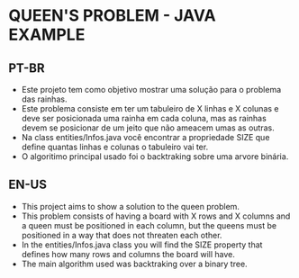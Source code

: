 # QUEEN'S PROBLEM - JAVA EXAMPLE

## PT-BR

- Este projeto tem como objetivo mostrar uma solução para o problema das rainhas.
- Este problema consiste em ter um tabuleiro de X linhas e X colunas e deve ser posicionada uma rainha em cada coluna, mas as rainhas devem se posicionar de um jeito que não ameacem umas as outras.
- Na class entities/Infos.java você encontrar a propriedade SIZE que define quantas linhas e colunas o tabuleiro vai ter.
- O algoritimo principal usado foi o backtraking sobre uma arvore binária.

## EN-US

- This project aims to show a solution to the queen problem.
- This problem consists of having a board with X rows and X columns and a queen must be positioned in each column, but the queens must be positioned in a way that does not threaten each other.
- In the entities/Infos.java class you will find the SIZE property that defines how many rows and columns the board will have.
- The main algorithm used was backtraking over a binary tree.